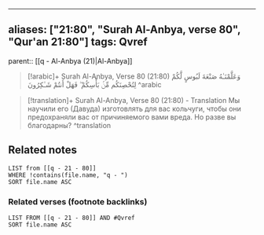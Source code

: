 
---
aliases: ["21:80", "Surah Al-Anbya, verse 80", "Qur'an 21:80"]
tags: Qvref
---

parent:: [[q - Al-Anbya (21)|Al-Anbya]]

> [!arabic]+ Surah Al-Anbya, Verse 80 (21:80)
> <span class="quran-arabic">وَعَلَّمْنَـٰهُ صَنْعَةَ لَبُوسٍ لَّكُمْ لِتُحْصِنَكُم مِّنۢ بَأْسِكُمْ ۖ فَهَلْ أَنتُمْ شَـٰكِرُونَ</span>
^arabic

> [!translation]+ Surah Al-Anbya, Verse 80 (21:80) - Translation
> Мы научили его (Давуда) изготовлять для вас кольчуги, чтобы они предохраняли вас от причиняемого вами вреда. Но разве вы благодарны?
^translation



## Related notes
```dataview
LIST from [[q - 21 - 80]]
WHERE !contains(file.name, "q - ")
SORT file.name ASC
```

### Related verses (footnote backlinks)
```dataview
LIST FROM [[q - 21 - 80]] AND #Qvref
SORT file.name ASC
```


